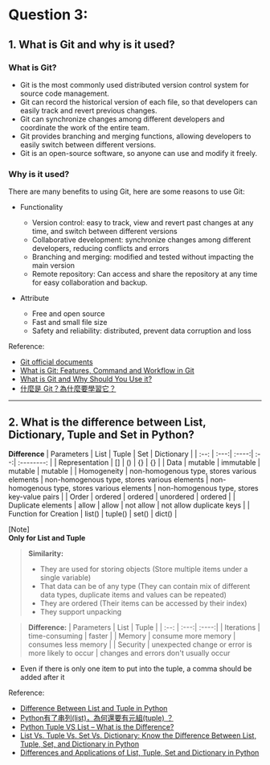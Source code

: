 # Question 3:

## 1. What is Git and why is it used?
### **What is Git?**
- Git is the most commonly used distributed version control system for source code management.
- Git can record the historical version of each file, so that developers can easily track and revert previous changes.
- Git can synchronize changes among different developers and coordinate the work of the entire team.
- Git provides branching and merging functions, allowing developers to easily switch between different versions.
- Git is an open-source software, so anyone can use and modify it freely.
### **Why is it used?**  
There are many benefits to using Git, here are some reasons to use Git:

- Functionality
  - Version control: easy to track, view and revert past changes at any time, and switch between different versions
  - Collaborative development: synchronize changes among different developers, reducing conflicts and errors
  - Branching and merging: modified and tested without impacting the main version
  - Remote repository: Can access and share the repository at any time for easy collaboration and backup.
   
- Attribute
  - Free and open source
  - Fast and small file size
  - Safety and reliability: distributed, prevent data corruption and loss

Reference:
- [Git official documents](https://git-scm.com/doc)
- [What is Git: Features, Command and Workflow in Git](https://www.simplilearn.com/tutorials/git-tutorial/what-is-git)
- [What is Git and Why Should You Use it?](https://www.nobledesktop.com/learn/git/what-is-git)
- [什麼是 Git？為什麼要學習它？](https://gitbook.tw/chapters/introduction/what-is-git)


<hr/>

## 2. What is the difference between List, Dictionary, Tuple and Set in Python?

**Difference**
| Parameters | List | Tuple | Set | Dictionary |
| :--: | :---:| :----:| :--:| :--------: |
| Representation | [] | () | {} | {} |
| Data | mutable | immutable | mutable | mutable |
| Homogeneity | non-homogenous type, stores various elements | non-homogenous type, stores various elements | non-homogenous type, stores various elements | non-homogenous type, stores key-value pairs |
| Order | ordered | ordered | unordered | ordered |
| Duplicate elements | allow | allow | not allow | not allow duplicate keys |
| Function for Creation | list() | tuple() | set() | dict() |

\[Note\] <br/>
**Only for List and Tuple**
> **Similarity:**
> - They are used for storing objects (Store multiple items under a single variable)
> - That data can be of any type (They can contain mix of different data types, duplicate items and values can be repeated)
> - They are ordered (Their items can be accessed by their index)
> - They support unpacking <br />

> **Difference:**
>| Parameters | List | Tuple |
>| :--: | :---:| :----:|
>| Iterations | time-consuming | faster |
>| Memory | consume more memory | consumes less memory |
> | Security | unexpected change or error is more likely to occur | changes and errors don't usually occur
* Even if there is only one item to put into the tuple, a comma should be added after it


Reference:
- [Difference Between List and Tuple in Python](https://www.simplilearn.com/difference-between-list-and-tuple-in-python-article)
- [Python有了串列(list)，為何還要有元組(tuple) ？](https://selflearningsuccess.com/python-tuple/)
- [Python Tuple VS List – What is the Difference?](https://www.freecodecamp.org/news/python-tuple-vs-list-what-is-the-difference/)
- [List Vs. Tuple Vs. Set Vs. Dictionary: Know the Difference Between List, Tuple, Set, and Dictionary in Python](https://byjus.com/gate/difference-between-list-tuple-set-and-dictionary-in-python/)
- [Differences and Applications of List, Tuple, Set and Dictionary in Python](https://www.geeksforgeeks.org/differences-and-applications-of-list-tuple-set-and-dictionary-in-python/)